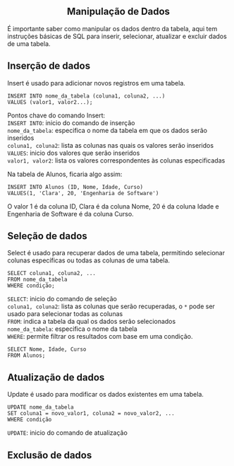 ## <center>Manipulação de Dados</center>

É importante saber como manipular os dados dentro da tabela, aqui tem instruções básicas de SQL para inserir, selecionar, atualizar e excluir dados de uma tabela.

## Inserção de dados
Insert é usado para adicionar novos registros em uma tabela.<br>
```
INSERT INTO nome_da_tabela (coluna1, coluna2, ...)
VALUES (valor1, valor2...);
```

Pontos chave do comando Insert: <br>
``INSERT INTO``: inicio do comando de inserção <br>
``nome_da_tabela``: especifica o nome da tabela em que os dados serão inseridos <br>
``coluna1, coluna2``: lista as colunas nas quais os valores serão inseridos <br>
``VALUES``: inicio dos valores que serão inseridos <br>
``valor1, valor2``: lista os valores correspondentes às colunas especificadas <br>

Na tabela de Alunos, ficaria algo assim: 

```
INSERT INTO Alunos (ID, Nome, Idade, Curso)
VALUES(1, 'Clara', 20, 'Engenharia de Software')
```
O valor 1 é da coluna ID, Clara é da coluna Nome, 20 é da coluna Idade e Engenharia de Software é da coluna Curso.

## Seleção de dados
Select é usado para recuperar dados de uma tabela, permitindo selecionar colunas específicas ou todas as colunas de uma tabela. <br>

```
SELECT coluna1, coluna2, ...
FROM nome_da_tabela
WHERE condição;
``` 

``SELECT``: inicio do comando de seleção <br>
``coluna1, coluna2``: lista as colunas que serão recuperadas, o ``*`` pode ser usado para selecionar todas as colunas <br>
``FROM``: indica a tabela da qual os dados serão selecionados <br> 
``nome_da_tabela``: especifica o nome da tabela <br>
``WHERE``: permite filtrar os resultados com base em uma condição.

```
SELECT Nome, Idade, Curso
FROM Alunos;
```

## Atualização de dados
Update é usado para modificar os dados existentes em uma tabela. <br>

```
UPDATE nome_da_tabela
SET coluna1 = novo_valor1, coluna2 = novo_valor2, ...
WHERE condição
```

``UPDATE``: inicio do comando de atualização 


## Exclusão de dados 

